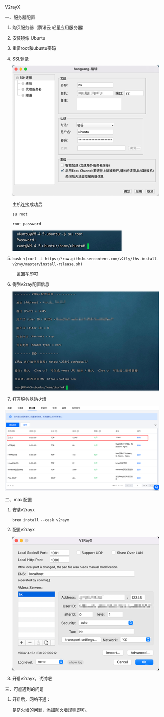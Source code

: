 V2rayX

一、服务器配置

1. 购买服务器（腾讯云 轻量应用服务器）

2. 安装镜像 Ubuntu

3. 重置root和ubuntu密码

4. SSL登录

   ![image-20220217110637853](v2rayX.assets/image-20220217110637853.png)

   主机连接成功后

   `su root`

   `root password`

   <img src="v2rayX.assets/image-20220217110835891.png" alt="image-20220217110835891" style="zoom:50%;" />

5. `bash <(curl -L https://raw.githubusercontent.com/v2fly/fhs-install-v2ray/master/install-release.sh)`

   一直回车即可

6. 得到v2ray配置信息

   <img src="v2rayX.assets/image-20220217111140360.png" alt="image-20220217111140360" style="zoom:50%;" />

7. 打开服务器防火墙

<img src="v2rayX.assets/image-20220217111802625.png" alt="image-20220217111802625" style="zoom:50%;" />

二、mac 配置

1. 安装v2rayx

   `brew install --cask v2rayx`

2. 配置v2rayx

   <img src="v2rayX.assets/image-20220217111609212.png" alt="image-20220217111609212" style="zoom:50%;" />

3. 开启v2rayx，试试吧

三、可能遇到的问题

1. 开启后，网络不通：

   是防火墙的问题，添加防火墙规则即可。